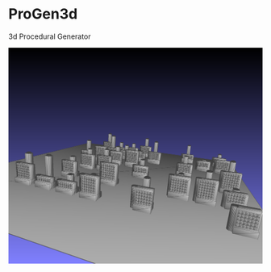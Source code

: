 # ProGen3d
3d Procedural Generator
<div align="center">
    <img src="snapshot01.png" width="1200px"</img> 
</div>
